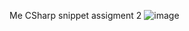 Me CSharp snippet assigment 2 
![image](https://user-images.githubusercontent.com/75243419/198209319-03239921-240d-4017-8317-3331d811ef65.png)

 
